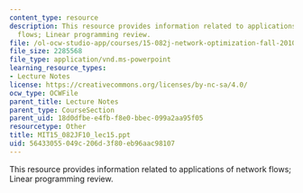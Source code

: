 ```yaml
---
content_type: resource
description: This resource provides information related to applications of network
  flows; Linear programming review.
file: /ol-ocw-studio-app/courses/15-082j-network-optimization-fall-2010/56433055049c206d3f80eb96aac98107_MIT15_082JF10_lec15.ppt
file_size: 2285568
file_type: application/vnd.ms-powerpoint
learning_resource_types:
- Lecture Notes
license: https://creativecommons.org/licenses/by-nc-sa/4.0/
ocw_type: OCWFile
parent_title: Lecture Notes
parent_type: CourseSection
parent_uid: 18d0dfbe-e4fb-f8e0-bbec-099a2aa95f05
resourcetype: Other
title: MIT15_082JF10_lec15.ppt
uid: 56433055-049c-206d-3f80-eb96aac98107
---
```

This resource provides information related to applications of network flows; Linear programming review.